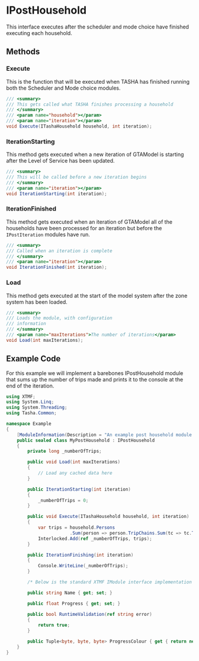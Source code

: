 # IPostHousehold

This interface executes after the scheduler and mode choice have finished executing each household.

## Methods

### Execute

This is the function that will be executed when TASHA has finished running both
the Scheduler and Mode choice modules.

```cs
/// <summary>
/// This gets called what TASHA finishes processing a household
/// </summary>
/// <param name="household"></param>
/// <param name="iteration"></param>
void Execute(ITashaHousehold household, int iteration);
```

### IterationStarting

This method gets executed when a new iteration of GTAModel is starting
after the Level of Service has been updated.

```cs
/// <summary>
/// This will be called before a new iteration begins
/// </summary>
/// <param name="iteration"></param>
void IterationStarting(int iteration);
```

### IterationFinished

This method gets executed when an iteration of GTAModel all of the households have been
processed for an iteration but before the `IPostIteration` modules have run.

```cs
/// <summary>
/// Called when an iteration is complete
/// </summary>
/// <param name="iteration"></param>
void IterationFinished(int iteration);
```

### Load

This method gets executed at the start of the model system
after the zone system has been loaded.

```cs
/// <summary>
/// Loads the module, with configuration
/// information
/// </summary>
/// <param name="maxIterations">The number of iterations</param>
void Load(int maxIterations);
```

## Example Code

For this example we will implement a barebones IPostHousehold module that sums up the number of
trips made and prints it to the console at the end of the iteration.

```cs
using XTMF;
using System.Linq;
using System.Threading;
using Tasha.Common;

namespace Example
{
    [ModuleInformation(Description = "An example post household module implementation")]
    public sealed class MyPostHousehold : IPostHousehold
    {
        private long _numberOfTrips;

        public void Load(int maxIterations)
        {
            // Load any cached data here
        }

        public IterationStarting(int iteration)
        {
            _numberOfTrips = 0;
        }

        public void Execute(ITashaHousehold household, int iteration)
        {
            var trips = household.Persons
                        .Sum(person => person.TripChains.Sum(tc => tc.Trips.Length));
            Interlocked.Add(ref _numberOfTrips, trips);
        }

        public IterationFinishing(int iteration)
        {
            Console.WriteLine(_numberOfTrips);
        }

        /* Below is the standard XTMF IModule interface implementation */

        public string Name { get; set; }

        public float Progress { get; set; }

        public bool RuntimeValidation(ref string error)
        {
            return true;
        }

        public Tuple<byte, byte, byte> ProgressColour { get { return new Tuple<byte, byte, byte>(50, 150, 50); } }
    }
}
```
